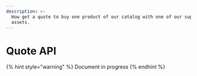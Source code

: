 ```yaml
---
description: >-
  How get a quote to buy one product of our catalog with one of our supported
  assets.
---
```


# Quote API

{% hint style="warning" %}
Document in progress
{% endhint %}

